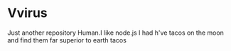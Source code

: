 # Vvirus
Just another repository
Human.I like node.js
I had h've tacos on the moon and find them far superior to earth tacos

